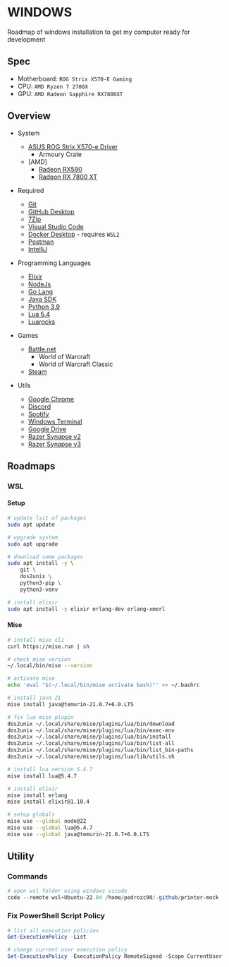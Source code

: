 # WINDOWS

Roadmap of windows installation to get my computer ready for development

## Spec

-   Motherboard: `ROG Strix X570-E Gaming`
-   CPU: `AMD Ryzen 7 2700X`
-   GPU: `AMD Radeon Sapphire RX7800XT`

## Overview

+   System
    -   [ASUS ROG Strix X570-e Driver](https://rog.asus.com/motherboards/rog-strix/rog-strix-x570-e-gaming-model/helpdesk_download/)
        -   Armoury Crate
    -   [AMD]
        -   [Radeon RX590](https://www.amd.com/en/support/graphics/radeon-500-series/radeon-rx-500-series/radeon-rx-590)
        -   [Radeon RX 7800 XT](https://www.amd.com/en/support/download/drivers.html)

+   Required
    -   [Git](https://git-scm.com/)
    -   [GitHub Desktop](https://desktop.github.com/)
    -   [7Zip](https://www.7-zip.org/)
    -   [Visual Studio Code](https://code.visualstudio.com/)
    -   [Docker Desktop](https://www.docker.com/) - requires `WSL2`
    -   [Postman](https://www.postman.com/)
    -   [IntelliJ](https://www.jetbrains.com/idea/)

+   Programming Languages
    -   [Elixir](https://elixir-lang.org/install.html)
    -   [NodeJs](https://nodejs.org/en/)
    -   [Go Lang](https://golang.org/)
    -   [Java SDK](https://developers.redhat.com/products/openjdk/download)
    -   [Python 3.9](https://www.python.org/downloads/)
    -   [Lua 5.4](https://www.lua.org/)
    -   [Luarocks](https://luarocks.org/)

+   Games
    -   [Battle.net](https://www.blizzard.com/en-us/download/)
        -   World of Warcraft
        -   World of Warcraft Classic
    -   [Steam](https://store.steampowered.com/about/)

+   Utils
    -   [Google Chrome](https://www.google.com/chrome/)
    -   [Discord](https://discord.com/)
    -   [Spotify](https://www.spotify.com/us/)
    -   [Windows Terminal](https://www.microsoft.com/en-us/p/windows-terminal/9n0dx20hk701?activetab=pivot:overviewtab)
    -   [Google Drive](https://www.google.com/drive/download/)
    -   [Razer Synapse v2](https://www.razer.com/synapse-2)
    -   [Razer Synapse v3](https://www.razer.com/synapse-3)

## Roadmaps

### WSL

#### Setup

```bash
# update lsit of packages
sudo apt update

# upgrade system
sudo apt upgrade

# download some packages
sudo apt install -y \
    git \
    dos2unix \
    python3-pip \
    python3-venv

# install elixir
sudo apt install -y elixir erlang-dev erlang-xmerl
```

#### Mise

```bash
# install mise cli
curl https://mise.run | sh

# check mise version
~/.local/bin/mise --version
```

```bash
# activate mise
echo 'eval "$(~/.local/bin/mise activate bash)"' >> ~/.bashrc
```

```bash
# install java 21
mise install java@temurin-21.0.7+6.0.LTS
```

```bash
# fix lua mise plugin
dos2unix ~/.local/share/mise/plugins/lua/bin/download
dos2unix ~/.local/share/mise/plugins/lua/bin/exec-env
dos2unix ~/.local/share/mise/plugins/lua/bin/install
dos2unix ~/.local/share/mise/plugins/lua/bin/list-all
dos2unix ~/.local/share/mise/plugins/lua/bin/list_bin-paths
dos2unix ~/.local/share/mise/plugins/lua/lib/utils.sh

# install lua version 5.4.7
mise install lua@5.4.7

# install elixir
mise install erlang
mise install elixir@1.18.4
```

```bash
# setup globals
mise use --global node@22
mise use --global lua@5.4.7
mise use --global java@temurin-21.0.7+6.0.LTS
```

## Utility

### Commands

```ps1
# open wsl folder using windows vscode
code --remote wsl+Ubuntu-22.04 /home/pedrozc90/.github/printer-mock
```

### Fix PowerShell Script Policy

```ps1
# list all execution policies
Get-ExecutionPolicy -List
```

```ps1
# change current user execution policy
Set-ExecutionPolicy -ExecutionPolicy RemoteSigned -Scope CurrentUser
```
